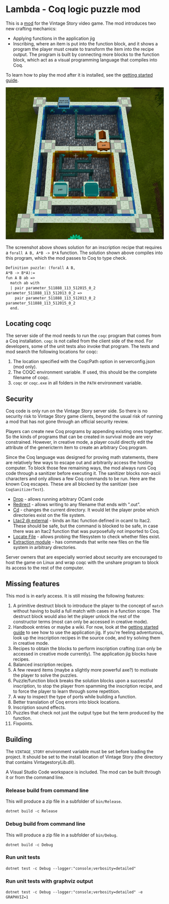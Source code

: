 # Lambda - Coq logic puzzle mod

This is a [mod](https://mods.vintagestory.at/lambda) for the Vintage Story video game. The mod introduces two new crafting mechanics:
* Applying functions in the application jig
* Inscribing, where an item is put into the function block, and it shows a
  program the player must create to transform the item into the recipe output.
  The program is built by connecting more blocks to the function block, which
  act as a visual programming language that compiles into Coq.

To learn how to play the mod after it is installed, see the [getting started guide](getting-started.md).

![Swap and solution](screenshots/swap-and-solution.png)

The screenshot above shows solution for an inscription recipe that requires a
`forall A B, A*B -> B*A` function. The solution shown above compiles into this program, which the mod passes to Coq to type check.
```
Definition puzzle: (forall A B,
A*B -> B*A):=
fun A B ab =>
  match ab with
  | pair parameter_511888_113_512015_0_2 parameter_511888_113_512013_0_2 =>
    pair parameter_511888_113_512013_0_2 parameter_511888_113_512015_0_2
  end.
```

## Locating coqc

The server side of the mod needs to run the `coqc` program that comes from a
Coq installation. `coqc` is not called from the client side of the mod. For
developers, some of the unit tests also invoke that program. The tests and mod
search the following locations for coqc:
1. The location specified with the CoqcPath option in serverconfig.json (mod
   only).
2. The COQC environment variable. If used, this should be the complete filename
   of coqc.
3. `coqc` or `coqc.exe` in all folders in the `PATH` environment variable.

## Security

Coq code is only run on the Vintage Story server side. So there is no security
risk to Vintage Story game clients, beyond the usual risk of running a mod that
has not gone through an official security review.

Players can create new Coq programs by appending existing ones together. So the
kinds of programs that can be created in survival mode are very constrained.
However, in creative mode, a player could directly edit the attribute of the
genericterm item to create an arbitrary Coq program.

Since the Coq language was designed for proving math statements, there are
relatively few ways to escape out and arbitrarily access the hosting computer.
To block those few remaining ways, the mod always runs Coq code through a
sanitizer before executing it. The sanitizer blocks non-ascii characters and
only allows a few Coq commands to be run. Here are the known Coq escapes. These
are all blocked by the sanitizer (see `CoqSanitizerTest`).
* [Drop](https://coq.inria.fr/doc/V8.19.0/refman/proof-engine/vernacular-commands.html?highlight=drop#coq:cmd.Drop) - allows running arbitrary OCaml code
* [Redirect](https://coq.inria.fr/doc/V8.19.0/refman/proof-engine/vernacular-commands.html?highlight=drop#coq:cmd.Drop) - allows writing to any filename that ends with ".out".
* [Cd](https://coq.inria.fr/doc/V8.18.0/refman/proof-engine/vernacular-commands.html#coq:cmd.Cd) - changes the current directory. It would let the player probe which directories exist on the file system.
* [Ltac2 @ external](https://coq.inria.fr/doc/V8.18.0/refman/proof-engine/ltac2.html#coq:cmd.Ltac2-external) - binds an ltac function defined in ocaml to ltac2. These should be safe, but the command is blocked to be safe, in case there was an ltac2 function that was purposefully not imported to Coq.
* [Locate File](https://coq.inria.fr/doc/V8.18.0/refman/proof-engine/ltac2.html#coq:cmd.Ltac2-external) - allows probing the filesystem to check whether files exist.
* [Extraction module](https://coq.inria.fr/doc/V8.18.0/refman/addendum/extraction.html#generating-ml-code) - has commands that write new files on the file system in arbitrary directories.

Server owners that are especially worried about security are encouraged to host
the game on Linux and wrap coqc with the unshare program to block its access to
the rest of the computer.

## Missing features

This mod is in early access. It is still missing the following features:
1. A primitive destruct block to introduce the player to the concept of `match` without having to build a full match with cases in a function scope. The destruct block would also let the player unlock the rest of the constructor terms (most can only be accessed in creative mode).
2. Handbook entries or maybe a wiki. For now, look at the [getting started guide](getting-started.md) to see how to use the application jig. If you're feeling adventurous, look up the inscription recipes in the source code, and try solving them in creative mode.
3. Recipes to obtain the blocks to perform inscription crafting (can only be accessed in creative mode currently). The application jig blocks have recipes.
5. Balanced inscription recipes.
6. A few reward items (maybe a slightly more powerful axe?) to motivate the player to solve the puzzles.
7. Puzzle/function block breaks the solution blocks upon a successful inscription, to stop the player from spamming the inscription recipe, and to force the player to learn through some repetition.
8. A way to inspect the type of ports while building a function.
9. Better translation of Coq errors into block locations.
10. Inscription sound effects.
11. Puzzles that check not just the output type but the term produced by the function.
12. Fixpoints.

## Building

The `VINTAGE_STORY` environment variable must be set before loading the
project. It should be set to the install location of Vintage Story (the
directory that contains VintagestoryLib.dll).

A Visual Studio Code workspace is included. The mod can be built through it or
from the command line.

### Release build from command line

This will produce a zip file in a subfolder of `bin/Release`.
```
dotnet build -c Release
```

### Debug build from command line

This will produce a zip file in a subfolder of `bin/Debug`.
```
dotnet build -c Debug
```

### Run unit tests

```
dotnet test -c Debug --logger:"console;verbosity=detailed"
```

### Run unit tests with graphviz output

```
dotnet test -c Debug --logger:"console;verbosity=detailed" -e GRAPHVIZ=1
```
